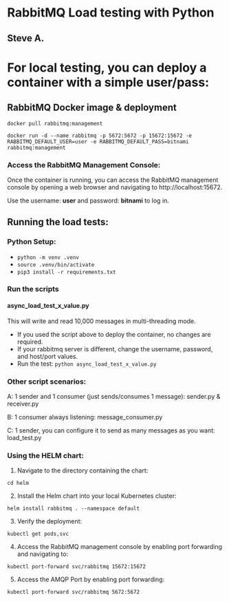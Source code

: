 # RabbitMQ Load testing with Python
## Steve A.

# For local testing, you can deploy a container with a simple user/pass:

## RabbitMQ Docker image & deployment

`docker pull rabbitmq:management`

```
docker run -d --name rabbitmq -p 5672:5672 -p 15672:15672 -e RABBITMQ_DEFAULT_USER=user -e RABBITMQ_DEFAULT_PASS=bitnami rabbitmq:management
```

### Access the RabbitMQ Management Console:
Once the container is running, you can access the RabbitMQ management console by opening a web browser and navigating to http://localhost:15672.

Use the username: **user** and password: **bitnami** to log in.

## Running the load tests:

### Python Setup:

- `python -m venv .venv`
- `source .venv/bin/activate`
- `pip3 install -r requirements.txt`
  
### Run the scripts

#### async_load_test_x_value.py

  This will write and read 10,000 messages in multi-threading mode.

- If you used the script above to deploy the container, no changes are required.
- If your rabbitmq server is different, change the username, password, and host/port values.
- Run the test: `python async_load_test_x_value.py`


### Other script scenarios:

A: 1 sender and 1 consumer (just sends/consumes 1 message): sender.py & receiver.py

B: 1 consumer always listening: message_consumer.py

C: 1 sender, you can configure it to send as many messages as you want: load_test.py


### Using the HELM chart:

1. Navigate to the directory containing the chart: 
```
cd helm
```

2. Install the Helm chart into your local Kubernetes cluster:
```
helm install rabbitmq . --namespace default
```

3. Verify the deployment:
```
kubectl get pods,svc
```

4. Access the RabbitMQ management console by enabling port forwarding and navigating to: 
```
kubectl port-forward svc/rabbitmq 15672:15672
```

5. Access the AMQP Port by enabling port forwarding:
```
kubectl port-forward svc/rabbitmq 5672:5672
```

